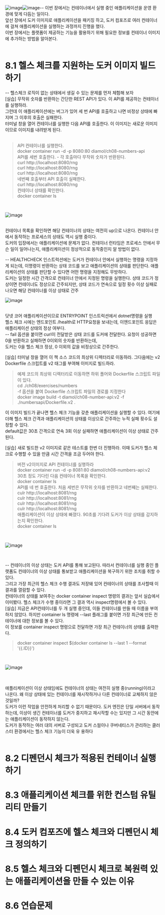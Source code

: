 ![image](https://github.com/user-attachments/assets/91c88a76-cde3-4943-b464-ebec5c6f5542)![image](https://github.com/user-attachments/assets/fb84d97f-9ae3-44ce-a36e-cdf7fe7a2610)-- 이번 장에서는 컨테이너에서 실행 중인 애플리케이션을 운영 환경에 맞게 다듬는 일이다.<br>
앞선 장에서 도커 이미지로 애플리케이션을 패키징 하고, 도커 컴포즈로 여러 컨테이너에 걸쳐 애플리케이션을 실행하는 과정까지 진행을 했다.<br>
이번 장에서는 플랫폼이 제공하는 기능을 활용하기 위해 필요한 정보를 컨테이너 이미지에 추가하는 방법을 알아본다.<br>
<br>

# 8.1 헬스 체크를 지원하는 도커 이미지 빌드하기

-- 헬스체크 로직이 없는 상태에서 생길 수 있는 문제를 먼저 체험해 보자<br>
[실습] 무작위 숫자를 반환하는 간단한 REST API가 있다. 이 API를 제공하는 컨테이너를 실행하라.<br> 
그런데 이 애플리케이션에는 버그가 있어 세 번 API를 호출하고 나면 비정상 상태에 빠지며 그 이후의 호출은 실패한다.<br>
터미널 창을 열어 컨테이너를 실행한 다음 API를 호출한다. 이 이미지는 새로운 이미지이므로 이미지를 내려받게 된다.<br>
<br>

> API 컨테이너를 실행한다.<br>
> docker container run -d -p 8080:80 diamol/ch08-numbers-api<br>
> API를 세번 호출한다. - 각 호출마다 무작위 숫자가 반환된다.<br>
> curl http://localhost:8080/rng<br>
> curl http://localhost:8080/rng<br>
> curl http://localhost:8080/rng<br>
> 네번째 호출부터 API 호출이 실패한다.<br>
> curl http://localhost:8080/rng<br>
> 컨테이너 상태를 확인한다.<br>
> docker container ls<br>
<br>

![image](https://github.com/user-attachments/assets/a104e054-db38-4d9c-b58e-0882cf25f6e9)

<br>
컨테이너 목록을 확인하면 해당 컨테이너의 상태는 여전히 up으로 나온다. 컨테이너 안에서 동작하는 프로세스의 상태도 역시 실행 중이다.<br>
도커의 입장에서는 애플리케이션에 문제가 없다. 컨테이너 런타임은 프로세스 안에서 무슨 일이 일어나는지, 애플리케이션이 정상적으로 동작중인지 알 방법이 없다.<br>

-- HEALTHCHECK 인스트럭션에는 도커가 컨테이너 안에서 실행하는 명령을 지정하게 되는데, 이명령이 반환하는 상태 코드를 보고 애플리케이션의 상태를 판단한다. 애플리케이션의 상태를 판단할 수 있다면 어떤 명령을 지정해도 무방하다.<br>
도커는 일정한 시간 간격으로 컨테이너 안에서 지정된 명령을 실행한다. 상태 코드가 정상이면 컨테이너도 정상으로 간주되지만, 상태 코드가 연속으로 일정 횟수 이상 실패로 나오면 해당 컨테이너를 이상 상태로 간주<br>

![image](https://github.com/user-attachments/assets/32aee54f-e416-49f2-b1e9-dd7178611469)

<br>
닷넷 코어 애플리케이션이므로 ENTRYPOINT 인스트럭션에서 dotnet명령을 실행<br>
헬스 체크 시에는 엔드포인트 /health로 HTTP요청을 보내는데, 이엔드포인트 응답은 애플리케이션 상태의 정상 여부다.<br>
-- fail 옵션을 붙이면 curl이 전달받은 상태 코드를 도커에 전달한다. 요청이 성공하면 0을 반환하고 실패하면 0이외의 숫자를 반환하는데,<br>
도커는 0을 헬스 체크 정상, 0 이외의 값을 비정상으로 간주한다.<br>

[실습] 터미널 창을 열어 이 책 소스 코드의 최상위 디렉터리로 이동하라. 그다음에는 v2 Dockerfile 스크립트를 v2 태그를 부여해 이미지로 빌드하라.<br>

> 예제 코드의 최상위 디렉터리로 이동하면 하위 폴어와 Dockerfile 스크립트 파일이 있다.<br>
> cd ./ch08/exercises/numbers<br>
> -f 옵션을 붙여 Dockerfile 스크립트 파일의 경로를 지정한다<br>
> docker image build -t diamol/ch08-number-api:v2 -f ./numbersapi/Dockerfile.v2 .<br>

이 이미지 빌드가 끝나면 헬스 체크 기능을 갖춘 애플리케이션을 실행할 수 있다. 여기에 더해 헬스 체크 간격과 애플리케이션의 상태를 이상으로 간주하는 누적 실패 횟수도 설정할 수 있다.<br>
default값은 30초 간격으로 연속 3회 이상 실패하면 애플리케이션이 이상 상태로 간주된다.<br>

[실습] 새로 빌드한 v2 이미지로 같은 테스트를 한번 더 진행하라. 이때 도커가 헬스 체크로 수행할 수 있을 만큼 시간 간격을 조금 두어야 한다.<br>

> 버전 v2이미지로 API 컨테이너를 실행하라<br>
> docker container run -d -p 8081:80 diamol/ch08-numbers-api:v2<br>
> 30초 정도 기다린 다음 컨테이너 목록을 확인한다.<br>
> docker container ls<br>
> API를 네 번 호출한다. 처음 세번은 무작위 숫자를 반환하고 네번쨰는 실패한다.<br>
> culr http://localhost:8081/rng<br>
> culr http://localhost:8081/rng<br>
> culr http://localhost:8081/rng<br>
> culr http://localhost:8081/rng<br>
> 애플리케이션이 이상 상태에 빠졌다. 90초를 기다려 도커가 이상 상태를 감지하는지 확인한다.<br>
> docker container ls<br>
<br>

![image](https://github.com/user-attachments/assets/f68addc7-4085-41a2-9975-cb560fbbf6ac)

<br>

-- 컨테이너의 이상 상태는 도커 API를 통해 보고된다. 따라서 컨테이너를 실행 중인 플랫폼도 컨테이너의 이상 상태를 통보받고 애플리케이션을 복구하기 위한 조치를 취할 수 있다.<br>
그리고 가장 최근의 헬스 체크 수행 결과도 저장돼 있어 컨테이너의 상태를 조사할때 이 결과를 열람할 수 있다.<br>
컨테이너의 상태를 보여주는 docker container inspect 명령의 결과는 앞서 실습에서 이미봤다.
헬스 체크가 수행 중이라면 그 결과 역시 inspect명령에서 볼 수 있다.
<br>
[실습] 지금은 API컨테이너를 두 개 실행 중인데, 이들 컨테이너를 만들 때 이름을 부여하지 않았다. 하지만 container ls 명령에 --last 플래그를 붙이면 가장 최근에 만든 컨테이너에 대한 정보를 볼 수 있다.<br>
이 정보를 container inspect 명령으로 전달하면 가장 최근 컨테이너의 상태를 출력한다.<br>

> docker container inspect $(docker container ls --last 1 --format '{{.ID}}')

<br>

![image](https://github.com/user-attachments/assets/165e1aca-254f-414b-ac8b-fe0de714dc42)

<br><br>
애플리케이션이 이상 상태임에도 컨테이너의 상태는 여전히 실행 중(running)이라고 나온다. 왜 이상 상태에 있는 컨테이너를 재시작하거나 다른 컨테이너로 교체하지 않은 것일까?<br>
도커가 이런 작업을 안전하게 처리할 수 없기 때문이다. 도커 엔진은 단일 서버에서 동작하는데, 이상이 생긴 컨테이너를 도커가 중지하고 재시작할 수는 있지만 그 시간 동안에는 애플리케이션이 동작하지 않는다.<br>
도커가 동작하는 여러 대의 서버로 구성되고 도커 스웜이나 쿠버네티스가 관리하는 클러스터 환경에서는 헬스 체크 기능이 더욱 유 용하다<br>
<br>
# 8.2 디펜던시 체크가 적용된 컨테이너 실행하기



# 8.3 애플리케이션 체크를 위한 컨스텀 유틸리티 만들기


# 8.4 도커 컴포즈에 헬스 체크와 디펜던시 체크 정의하기


# 8.5 헬스 체크와 디펜던시 체크로 복원력 있는 애플리케이션을 만들 수 있는 이유


# 8.6 연습문제
